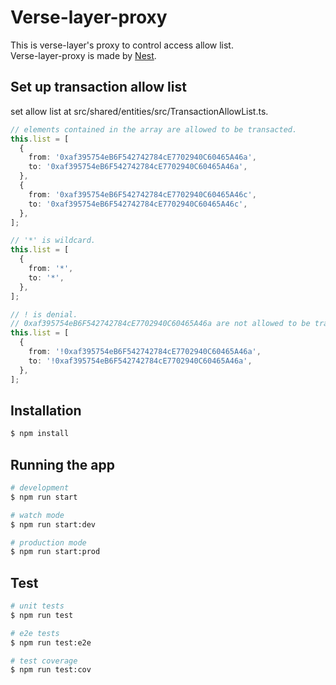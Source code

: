 # Verse-layer-proxy
This is verse-layer's proxy to control access allow list.<br>
Verse-layer-proxy is made by [Nest](https://github.com/nestjs/nest).

## Set up transaction allow list
set allow list at src/shared/entities/src/TransactionAllowList.ts.

```typescript
// elements contained in the array are allowed to be transacted.
this.list = [
  {
    from: '0xaf395754eB6F542742784cE7702940C60465A46a',
    to: '0xaf395754eB6F542742784cE7702940C60465A46a',
  },
  {
    from: '0xaf395754eB6F542742784cE7702940C60465A46c',
    to: '0xaf395754eB6F542742784cE7702940C60465A46c',
  },
];

// '*' is wildcard.
this.list = [
  {
    from: '*',
    to: '*',
  },
];

// ! is denial.
// 0xaf395754eB6F542742784cE7702940C60465A46a are not allowed to be transacted.
this.list = [
  {
    from: '!0xaf395754eB6F542742784cE7702940C60465A46a',
    to: '!0xaf395754eB6F542742784cE7702940C60465A46a',
  },
];
```

## Installation

```bash
$ npm install
```

## Running the app

```bash
# development
$ npm run start

# watch mode
$ npm run start:dev

# production mode
$ npm run start:prod
```

## Test

```bash
# unit tests
$ npm run test

# e2e tests
$ npm run test:e2e

# test coverage
$ npm run test:cov
```
